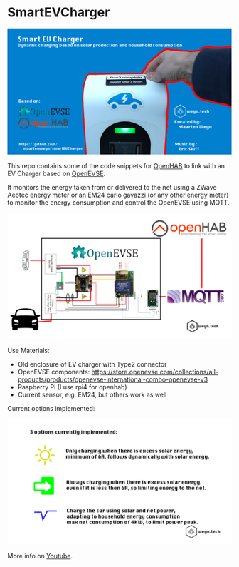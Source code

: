 # SmartEVCharger

![Smartchager](images/smartcharger.png)

This repo contains some of the code snippets for [OpenHAB](https://www.openhab.org/) to link with an EV Charger based on [OpenEVSE](https://www.openevse.com/).

It monitors the energy taken from or delivered to the net using a ZWave Aeotec energy meter or an EM24 carlo gavazzi (or any other energy meter) to monitor the energy consumption and control the OpenEVSE using MQTT.



![System Schematic](images/schematics.png)

Use Materials:

- Old enclosure of EV charger with Type2 connector
- OpenEVSE components:  https://store.openevse.com/collections/all-products/products/openevse-international-combo-openevse-v3
- Raspberry Pi (I use rpi4 for openhab)
- Current sensor, e.g. EM24, but others work as well

Current options implemented:

![Options](images/3options.png)


More info on [Youtube](https://youtu.be/_YUrnYUuvRo).

